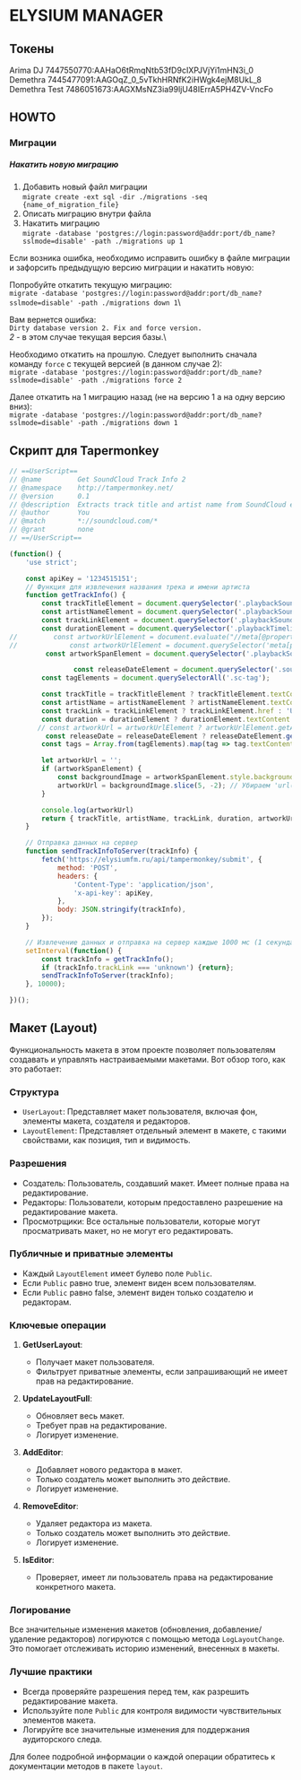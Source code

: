 
# ELYSIUM MANAGER

## Токены

Arima DJ  7447550770:AAHaO6tRmqNtb53fD9cIXPJVjYi1mHN3i_0 
Demethra 7445477091:AAGOqZ_0_5vTkhHRNfK2iHWgk4ejM8UkL_8
Demethra Test 7486051673:AAGXMsNZ3ia99ljU48IErrA5PH4ZV-VncFo

## HOWTO
### Миграции

##### Накатить новую миграцию

1. Добавить новый файл миграции\
   `migrate create -ext sql -dir ./migrations -seq {name_of_migration_file} `
2. Описать миграцию внутри файла
3. Накатить миграцию\
   `migrate -database 'postgres://login:password@addr:port/db_name?sslmode=disable' -path ./migrations up 1`

Если возника ошибка, необходимо исправить ошибку в файле миграции и зафорсить предыдущую версию миграции и накатить новую:

Попробуйте откатить текущую миграцию:\
`migrate -database 'postgres://login:password@addr:port/db_name?sslmode=disable' -path ./migrations down 1`\

Вам вернется ошибка:\
`Dirty database version 2. Fix and force version.`\
*2* - в этом случае текущая версия базы.\

Необходимо откатить на прошлую. Следует выполнить сначала команду `force` с  текущей версией (в данном случае 2):\
`migrate -database 'postgres://login:password@addr:port/db_name?sslmode=disable' -path ./migrations force 2`


Далее откатить на 1 миграцию назад (не на версию 1 а на одну версию вниз):\
`migrate -database 'postgres://login:password@addr:port/db_name?sslmode=disable' -path ./migrations down 1`

## Скрипт для Tapermonkey
    
```javascript
// ==UserScript==
// @name         Get SoundCloud Track Info 2
// @namespace    http://tampermonkey.net/
// @version      0.1
// @description  Extracts track title and artist name from SoundCloud every second and sends it to a server
// @author       You
// @match        *://soundcloud.com/*
// @grant        none
// ==/UserScript==

(function() {
    'use strict';

    const apiKey = '1234515151';
    // Функция для извлечения названия трека и имени артиста
    function getTrackInfo() {
        const trackTitleElement = document.querySelector('.playbackSoundBadge__titleLink span');
        const artistNameElement = document.querySelector('.playbackSoundBadge__lightLink');
        const trackLinkElement = document.querySelector('.playbackSoundBadge__titleLink');
        const durationElement = document.querySelector('.playbackTimeline__duration span[aria-hidden="true"]');
//         const artworkUrlElement = document.evaluate("//meta[@property='og:image']/@content", document, null, XPathResult.FIRST_ORDERED_NODE_TYPE, null).singleNodeValue;/
//             const artworkUrlElement = document.querySelector('meta[property="og:image"]');
         const artworkSpanElement = document.querySelector('.playbackSoundBadge__avatar span');

                const releaseDateElement = document.querySelector('.soundTitle__uploadTime span[datetime]');
        const tagElements = document.querySelectorAll('.sc-tag');

        const trackTitle = trackTitleElement ? trackTitleElement.textContent : 'Unknown';
        const artistName = artistNameElement ? artistNameElement.textContent : 'Unknown';
        const trackLink = trackLinkElement ? trackLinkElement.href : 'Unknown';
        const duration = durationElement ? durationElement.textContent.trim() : '05:31';
       // const artworkUrl = artworkUrlElement ? artworkUrlElement.getAttribute('content') : '';
         const releaseDate = releaseDateElement ? releaseDateElement.getAttribute('datetime') : '';
        const tags = Array.from(tagElements).map(tag => tag.textContent.trim());

        let artworkUrl = '';
        if (artworkSpanElement) {
            const backgroundImage = artworkSpanElement.style.backgroundImage;
            artworkUrl = backgroundImage.slice(5, -2); // Убираем 'url(' и ')'
        }

        console.log(artworkUrl)
        return { trackTitle, artistName, trackLink, duration, artworkUrl, releaseDate, tags};
    }

    // Отправка данных на сервер
    function sendTrackInfoToServer(trackInfo) {
        fetch('https://elysiumfm.ru/api/tampermonkey/submit', {
            method: 'POST',
            headers: {
                'Content-Type': 'application/json',
                'x-api-key': apiKey,
            },
            body: JSON.stringify(trackInfo),
        });
    }

    // Извлечение данных и отправка на сервер каждые 1000 мс (1 секунда)
    setInterval(function() {
        const trackInfo = getTrackInfo();
        if (trackInfo.trackLink === 'unknown') {return};
        sendTrackInfoToServer(trackInfo);
    }, 10000);

})();
```

## Макет (Layout)

Функциональность макета в этом проекте позволяет пользователям создавать и управлять настраиваемыми макетами. Вот обзор того, как это работает:

### Структура

- `UserLayout`: Представляет макет пользователя, включая фон, элементы макета, создателя и редакторов.
- `LayoutElement`: Представляет отдельный элемент в макете, с такими свойствами, как позиция, тип и видимость.

### Разрешения

- Создатель: Пользователь, создавший макет. Имеет полные права на редактирование.
- Редакторы: Пользователи, которым предоставлено разрешение на редактирование макета.
- Просмотрщики: Все остальные пользователи, которые могут просматривать макет, но не могут его редактировать.

### Публичные и приватные элементы

- Каждый `LayoutElement` имеет булево поле `Public`.
- Если `Public` равно true, элемент виден всем пользователям.
- Если `Public` равно false, элемент виден только создателю и редакторам.

### Ключевые операции

1. **GetUserLayout**: 
   - Получает макет пользователя.
   - Фильтрует приватные элементы, если запрашивающий не имеет прав на редактирование.

2. **UpdateLayoutFull**: 
   - Обновляет весь макет.
   - Требует прав на редактирование.
   - Логирует изменение.

3. **AddEditor**: 
   - Добавляет нового редактора в макет.
   - Только создатель может выполнить это действие.
   - Логирует изменение.

4. **RemoveEditor**: 
   - Удаляет редактора из макета.
   - Только создатель может выполнить это действие.
   - Логирует изменение.

5. **IsEditor**: 
   - Проверяет, имеет ли пользователь права на редактирование конкретного макета.

### Логирование

Все значительные изменения макетов (обновления, добавление/удаление редакторов) логируются с помощью метода `LogLayoutChange`. Это помогает отслеживать историю изменений, внесенных в макеты.

### Лучшие практики

- Всегда проверяйте разрешения перед тем, как разрешить редактирование макета.
- Используйте поле `Public` для контроля видимости чувствительных элементов макета.
- Логируйте все значительные изменения для поддержания аудиторского следа.

Для более подробной информации о каждой операции обратитесь к документации методов в пакете `layout`.
